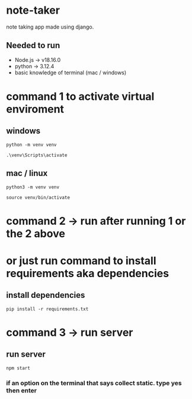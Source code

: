 # note-taker
note taking app made using django. 

## Needed to run 
- Node.js -> v18.16.0
- python ->  3.12.4
- basic knowledge of terminal (mac / windows)

# command 1 to activate virtual enviroment
## windows
```
python -m venv venv
```
```
.\venv\Scripts\activate
```

## mac / linux
```
python3 -m venv venv
```
```
source venv/bin/activate
```

# command 2 -> run after running 1 or the 2 above
# or just run command to install requirements aka dependencies
## install dependencies
```
pip install -r requirements.txt
```

# command 3 -> run server
## run server
```
npm start
```
### if an option on the terminal that says collect static. type yes then enter
